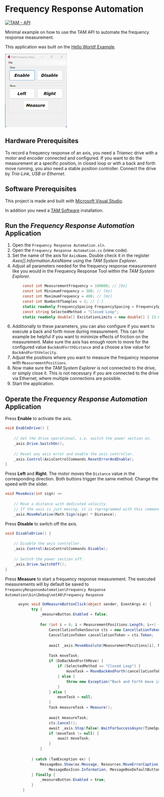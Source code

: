 # Frequency Response Automation

[![TAM - API](https://img.shields.io/static/v1?label=TAM&message=API&color=b51839)](https://www.triamec.com/en/tam-api.html)

Minimal example on how to use the TAM API to automate the frequency response measurement.

This application was built on the [Hello World! Example](https://github.com/Triamec/HelloWorld).

<img src="./doc/Screenshot.png" alt="TAM Frequency Response Automation" width="40%">

## Hardware Prerequisites

To record a frequency response of an axis, you need a *Triamec* drive with a motor and encoder connected and configured. If you want to do the measurement at a specific position, in closed loop or with a back and forth move running, you also need a stable position controller. Connect the drive by *Tria-Link*, *USB* or *Ethernet*.

## Software Prerequisites

This project is made and built with [Microsoft Visual Studio](https://visualstudio.microsoft.com/en/).

In addition you need a [TAM Software](https://www.triamec.com/en/tam-software-support.html) installation.

## Run the *Frequency Response Automation* Application

1. Open the `Frequency Response Automation.sln`.
2. Open the `Frequency Response Automation.cs` (view code).
3. Set the name of the axis for `AxisName`. Double check it in the register *Axes[].Information.AxisName* using the *TAM System Explorer*.
4. Adjust all parameters needed for the frequency response measurement like you would in the Frequency Response Tool within the *TAM System Explorer*.
```csharp
        const int MeasurementFrequency = 100000; // [Hz]
        const int MinimumFrequency = 300; // [Hz]
        const int MaximumFrequency = 400; // [Hz]
        const int NumberOfSamples = 3; // [-]
        static readonly FrequencySpacing FrequencySpacing = FrequencySpacing.Optimized;
        const string SelectedMethod = "Closed Loop";
        static readonly double[] ExcitationLimits = new double[] { 13.8, 0.5, 0.5 };
```
   
6. Additionally to these parameters, you can also configure if you want to execute a back and forth move during measurement. This can for example be helpful if you want to minimize effects of friction on the measurement. Make sure the axis has enough room to move for the configured value `BackAndForthDistance` and a choose a low value for `BackAndForthVelocity`.
7. Adjust the positions where you want to measure the frequency response with `MeasurementPositions`.
8. Now make sure the *TAM System Explorer* is not connected to the drive, or simply close it. This is not necessary if you are connected to the drive via Ethernet, where multiple connections are possible.
9. Start the application.

## Operate the *Frequency Response Automation* Application

Press **Enable** to activate the axis.

```csharp
void EnableDrive() {

    // Set the drive operational, i.e. switch the power section on.
    _axis.Drive.SwitchOn();

    // Reset any axis error and enable the axis controller.
    _axis.Control(AxisControlCommands.ResetErrorAndEnable);
}
```

Press **Left** and **Right**. The motor moves the `Distance` value in the corresponding direction. Both buttons trigger the same method. Change the speed with the slider.

```csharp
void MoveAxis(int sign) =>

    // Move a distance with dedicated velocity.
    // If the axis is just moving, it is reprogrammed with this command.
    _axis.MoveRelative(Math.Sign(sign) * Distance);
```

Press **Disable** to switch off the axis.

```csharp
void DisableDrive() {

    // Disable the axis controller.
    _axis.Control(AxisControlCommands.Disable);

    // Switch the power section off.
    _axis.Drive.SwitchOff();
}
```
Press **Measure** to start a frequency response measurement. The executed measurements will by default be saved to `FrequencyResponseAutomation\Frequency Response Automation\bin\Debug\net48\Frequency Response`
```csharp
      async void OnMeasureButtonClick(object sender, EventArgs e) {
            try {
                _measureButton.Enabled = false;

                for (int i = 0; i < MeasurementPositions.Length; i++) {
                    CancellationTokenSource cts = new CancellationTokenSource();
                    CancellationToken cancellationToken = cts.Token;

                    await _axis.MoveAbsolute(MeasurementPositions[i], MoveToPositionVelocity).WaitForSuccessAsync(TimeSpan.FromSeconds(10));

                    Task moveTask;
                    if (DoBackAndForthMove) {
                        if (SelectedMethod == "Closed Loop") {
                            moveTask = MoveBackAndForth(cancellationToken, BackAndForthDistance, BackAndForthVelocity);
                        } else {
                            throw new Exception("Back and Forth move is only possible in Closed Loop");
                        }
                    } else {
                        moveTask = null;
                    }
                    Task measureTask = Measure();

                    await measureTask;
                    cts.Cancel();
                    await _axis.Stop(false).WaitForSuccessAsync(TimeSpan.FromSeconds(10));
                    if (moveTask != null) {
                        await moveTask;
                    }
                }

            } catch (TamException ex) {
                MessageBox.Show(ex.Message, Resources.MoveErrorCaption, MessageBoxButtons.OK,
                    MessageBoxIcon.Information, MessageBoxDefaultButton.Button1, 0);
            } finally {
                _measureButton.Enabled = true;
            }
        }
```
